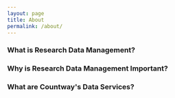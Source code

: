 ```yaml
---
layout: page
title: About
permalink: /about/
---
```

### What is Research Data Management?

### Why is Research Data Management Important?

### What are Countway's Data Services?
